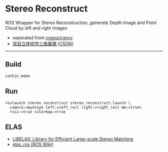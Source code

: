 # Stereo Reconstruct

ROS Wrapper for Stereo Reconstruction, generate Depth Image and Point Cloud by left and right images

* seperated from [cggos/cgocv](https://github.com/cggos/cgocv)
* [双目立体视觉三维重建 (CSDN)](https://blog.csdn.net/u011178262/article/details/81156412)

-----

## Build

```
catkin_make
```

## Run

```
roslaunch stereo_reconstruct stereo_reconstruct.launch \
  camera:=mynteye left:=left_rect right:=right_rect mm:=true\
  rviz:=true colormap:=true
```

## ELAS
* [LIBELAS: Library for Efficient Large-scale Stereo Matching](http://www.cvlibs.net/software/libelas/)
* [elas_ros (ROS Wiki)](http://wiki.ros.org/elas_ros)
